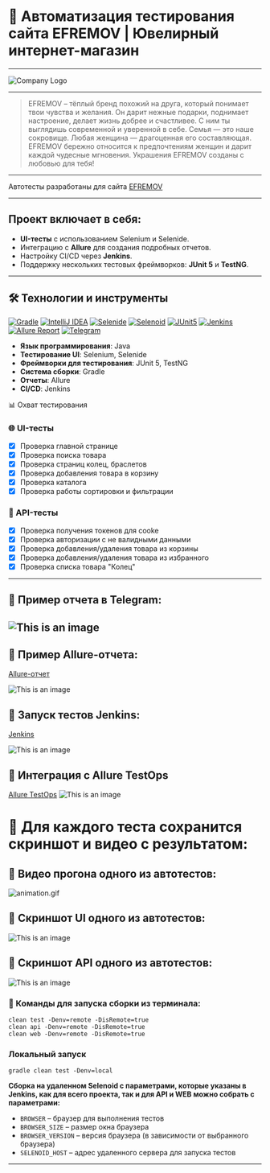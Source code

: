 # 🚀 Автоматизация тестирования сайта EFREMOV | Ювелирный интернет-магазин

---
![Company Logo](icons/about-logo.svg)

---

> EFREMOV – тёплый бренд
> похожий на друга, который понимает твои чувства и желания. Он дарит нежные подарки, поднимает настроение, делает жизнь
> добрее и счастливее. С ним ты выглядишь современной и уверенной в себе. Семья — это наше сокровище. Любая женщина —
> драгоценная его составляющая. EFREMOV бережно относится к предпочтениям женщин и дарит каждой чудесные мгновения.
> Украшения EFREMOV созданы с любовью для тебя!

---

Автотесты разработаны для сайта [EFREMOV](https://efremov.gold/)


---

## Проект включает в себя:

- **UI-тесты** с использованием Selenium и Selenide.
- Интеграцию с **Allure** для создания подробных отчетов.
- Настройку CI/CD через **Jenkins**.
- Поддержку нескольких тестовых фреймворков: **JUnit 5** и **TestNG**.

---

## 🛠 Технологии и инструменты

[![Gradle](/icons/Gradle.png)](https://gradle.org/)
[![IntelliJ IDEA](/icons/Intelij_IDEA.png)](https://www.jetbrains.com/idea/)
[![Selenide](/icons/Selenide.png)](https://selenide.org/)
[![Selenoid](/icons/Selenoid.png)](https://selenide.org/)
[![JUnit5](/icons/JUnit5.png)](https://junit.org/junit5/)
[![Jenkins](/icons/Jenkins.png)](https://www.jenkins.io/)
[![Allure Report](/icons/Allure_Report.png)](https://qameta.io/)
[![Telegram](/icons/Telegram.png)](https://web.telegram.org/a/)

- **Язык программирования**: Java
- **Тестирование UI**: Selenium, Selenide
- **Фреймворки для тестирования**: JUnit 5, TestNG
- **Система сборки**: Gradle
- **Отчеты**: Allure
- **CI/CD**: Jenkins

📊 Охват тестирования

### 🌐 UI-тесты

- [x] Проверка главной странице
- [x] Проверка поиска товара
- [x] Проверка страниц колец, браслетов
- [x] Проверка добавления товара в корзину
- [x] Проверка каталога
- [x] Проверка работы сортировки и фильтрации

### 🔌 API-тесты

- [x] Проверка получения токенов для cooke
- [x] Проверка авторизации с не валидными данными
- [x] Проверка добавления/удаления товара из корзины
- [x] Проверка добавления/удаления товара из избранного
- [x] Проверка списка товара "Колец"

---

## 🌟 Пример  отчета в Telegram:

![This is an image](/icons/Screenshot_1.png)
---

## 🌟 Пример Allure-отчета:

[Allure-отчет](https://jenkins.autotests.cloud/job/EfremovGoldTest/23/allure/#)

![This is an image](/icons/allure.png)

## 🌟 Запуск тестов Jenkins:

[Jenkins](https://jenkins.autotests.cloud/job/EfremovGoldTest/)

![This is an image](/icons/dj.png)

## 🌟 Интеграция с Allure TestOps

[Allure TestOps](https://allure.autotests.cloud/launch/45894/?treeId=0)
![This is an image](/icons/ops.png)

# 📸 Для каждого теста сохранится скриншот и видео с результатом:

## 🌟 Видео прогона одного из автотестов:

![animation.gif](/icons/video1.gif)

## 🌟 Скриншот UI  одного из автотестов:

![This is an image](/icons/срин.png)

## 🌟 Скриншот API  одного из автотестов:

![This is an image](/icons/apitest.png)

### 🚀 Команды для запуска сборки из терминала:

```
clean test -Denv=remote -DisRemote=true 
clean api -Denv=remote -DisRemote=true 
clean web -Denv=remote -DisRemote=true

```

### Локальный запуск

```
gradle clean test -Denv=local
```

**Сборка на удаленном Selenoid с параметрами, которые указаны в Jenkins, как для всего проекта, так и для API и WEB
можно собрать с параметрами:**

* <code>BROWSER</code> – браузер для выполнения тестов
* <code>BROWSER_SIZE</code> – размер окна браузера
* <code>BROWSER_VERSION</code> – версия браузера (в зависимости от выбранного браузера)
* <code>SELENOID_HOST</code> – адрес удаленного сервера для запуска тестов

---